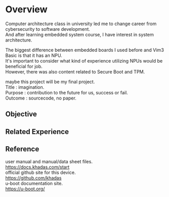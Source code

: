 # Overview
Computer architecture class in university led me to change career from cybersecurity to software development. <br/>
And after learning embedded system course, I have interest in system architecture. <br/>

The biggest difference between embedded boards I used before and Vim3 Basic is that it has an NPU. <br/>
It's important to consider what kind of experience utilizing NPUs would be beneficial for job. <br/>
However, there was also content related to Secure Boot and TPM. <br/>

maybe this project will be my final project. <br/>
Title : imagination. <br/>
Purpose : contribution to the future for us, success or fail. <br/>
Outcome : sourcecode, no paper.

## Objective

## Related Experience

## Reference
user manual and manual/data sheet files.<br/>
https://docs.khadas.com/start <br/>
official github site for this device. <br/>
https://github.com/khadas <br/>
u-boot documentation site. <br/>
https://u-boot.org/ <br/>
